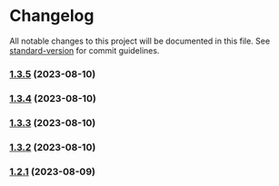 # Changelog

All notable changes to this project will be documented in this file. See [standard-version](https://github.com/conventional-changelog/standard-version) for commit guidelines.

### [1.3.5](https://github.com/Hybes/blitz-for-league-only/compare/v1.3.4...v1.3.5) (2023-08-10)

### [1.3.4](https://github.com/Hybes/blitz-for-league-only/compare/v1.3.3...v1.3.4) (2023-08-10)

### [1.3.3](https://github.com/Hybes/blitz-for-league-only/compare/v1.3.2...v1.3.3) (2023-08-10)

### [1.3.2](https://github.com/Hybes/blitz-for-league-only/compare/v1.2.1...v1.3.2) (2023-08-10)

### [1.2.1](https://github.com/Hybes/blitz-for-league-only/compare/v1.2.0...v1.2.1) (2023-08-09)
